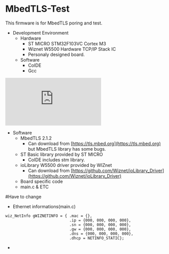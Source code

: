# MbedTLS-Test
This firmware is for MbedTLS poring and test.

- Development Environment
  - Hardware
    - ST MICRO STM32F103VC Cortex M3
    - Wiznet W5500 Hardware TCP/IP Stack IC
    - Personaly designed board.
  - Software
    - CoIDE
    - Gcc

<!-- ioLibrary pic -->
![ioLibrary](http://wizwiki.net/wiki/lib/exe/fetch.php?media=products:w5500:w5500_evb:img_4834.jpg "ioLibrary")

- Software
  - MbedTLS 2.1.2
    - Can download from [https://tls.mbed.org](https://tls.mbed.org) but MbedTLS library has some bugs.
  - ST Basic library provided by ST MICRO
    - CoIDE includes stm library.
  - ioLibrary W5500 driver provided by WIZnet
    - Can download from [https://github.com/Wiznet/ioLibrary_Driver](https://github.com/Wiznet/ioLibrary_Driver)
  - Board specific code
  - main.c & ETC

#Have to change
- Ethernet informations(main.c)
```
wiz_NetInfo gWIZNETINFO = { .mac = {},
							.ip = {000, 000, 000, 000},
							.sn = {000, 000, 000, 000},
							.gw = {000, 000, 000, 000},
							.dns = {000, 000, 000, 000},
							.dhcp = NETINFO_STATIC};
```
- 
